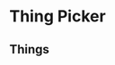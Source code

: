 # Thing Picker

<div id="your-pick"></div>

## Things

<div id="choices"></div>

<div id="buttons"></div>

<script>
(function () {
  let share;

  if (window.location.search.match(/^\?/)) {
    const params = window.location.search.substr(1).split('&');
    params.forEach(function(param) {
      const parts = param.split('=');
      if (decodeURIComponent(parts[0]) === 'share') {
        share = atob(decodeURIComponent(parts[1]));
      }
    });
  }

  const choices = document.getElementById('choices');
  let numChoices = 0;

  function addChoice(text) {
    const input = document.createElement('input');
    input.setAttribute('id', 'thing-' + numChoices);
    input.setAttribute('type', 'text');
    if (text) {
      input.setAttribute('value', text);
    }
    input.setAttribute('placeholder', 'Thing ' + (numChoices + 1));
    if (share) {
      input.setAttribute('readonly', 'true');
    }
    choices.appendChild(input);
    numChoices += 1;
  }

  if (share) {
    share.split('\0').forEach(function(choice) {
      addChoice(choice);
    });
  }
  else {
    addChoice();
    addChoice();
  }

  function onPick() {
    const pick = Math.floor(Math.random() * Math.floor(numChoices));

    const yourPick = document.getElementById('your-pick');
    yourPick.innerHTML = 'Your pick is:';

    const pickText = document.createElement('div');
    pickText.setAttribute('id', 'your-pick-text');
    pickText.innerText = document.getElementById('thing-' + pick).value;
    yourPick.appendChild(pickText);
  }

  function onAddAnother() {
    addChoice();
  }

  function onShare() {
    const choiceTexts = [];
    for (let i = 0; i < numChoices; i++) {
      choiceTexts.push(document.getElementById('thing-' + i).value);
    }
    const code = btoa(choiceTexts.join('\0')).replace(/=+$/, '');
    window.location.search = '?share=' + code;
  }

  const buttons = document.getElementById('buttons');

  const pickButton = document.createElement('button');
  pickButton.innerText = 'Pick';
  pickButton.addEventListener('click', onPick);
  buttons.appendChild(pickButton);

  if (!share) {
    const addAnotherButton = document.createElement('button');
    addAnotherButton.innerText = 'Add Another Thing';
    addAnotherButton.addEventListener('click', onAddAnother);
    buttons.appendChild(addAnotherButton);

    const shareButton = document.createElement('button');
    shareButton.innerText = 'Share';
    shareButton.addEventListener('click', onShare);
    buttons.appendChild(shareButton);
  }
})();
</script>
<style>

#your-pick {
  text-align: center;
}

#your-pick-text {
  font-size: 150%;
  font-weight: bold;
  margin-left: 8px;
}

input {
  display: block;
  width: 50%;
  margin-top: 4px;
  margin-bottom: 4px;
}

input::placeholder {
  color: #dddddd;
}

div#buttons {
  margin-top: 16px;
}

button:not(:first-child) {
  margin-left: 4px;
}

button:not(:last-child) {
  margin-right: 4px;
}
</style>

<script src="assets/js/picker.js"></script>

<script async src="https://www.googletagmanager.com/gtag/js?id=UA-146795359-2"></script>
<script>
  window.dataLayer = window.dataLayer || [];
  function gtag(){dataLayer.push(arguments);}
  gtag('js', new Date());

  gtag('config', 'UA-146795359-2');
</script>
